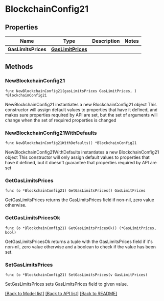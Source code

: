 # BlockchainConfig21

## Properties

Name | Type | Description | Notes
------------ | ------------- | ------------- | -------------
**GasLimitsPrices** | [**GasLimitPrices**](GasLimitPrices.md) |  | 

## Methods

### NewBlockchainConfig21

`func NewBlockchainConfig21(gasLimitsPrices GasLimitPrices, ) *BlockchainConfig21`

NewBlockchainConfig21 instantiates a new BlockchainConfig21 object
This constructor will assign default values to properties that have it defined,
and makes sure properties required by API are set, but the set of arguments
will change when the set of required properties is changed

### NewBlockchainConfig21WithDefaults

`func NewBlockchainConfig21WithDefaults() *BlockchainConfig21`

NewBlockchainConfig21WithDefaults instantiates a new BlockchainConfig21 object
This constructor will only assign default values to properties that have it defined,
but it doesn't guarantee that properties required by API are set

### GetGasLimitsPrices

`func (o *BlockchainConfig21) GetGasLimitsPrices() GasLimitPrices`

GetGasLimitsPrices returns the GasLimitsPrices field if non-nil, zero value otherwise.

### GetGasLimitsPricesOk

`func (o *BlockchainConfig21) GetGasLimitsPricesOk() (*GasLimitPrices, bool)`

GetGasLimitsPricesOk returns a tuple with the GasLimitsPrices field if it's non-nil, zero value otherwise
and a boolean to check if the value has been set.

### SetGasLimitsPrices

`func (o *BlockchainConfig21) SetGasLimitsPrices(v GasLimitPrices)`

SetGasLimitsPrices sets GasLimitsPrices field to given value.



[[Back to Model list]](../README.md#documentation-for-models) [[Back to API list]](../README.md#documentation-for-api-endpoints) [[Back to README]](../README.md)


